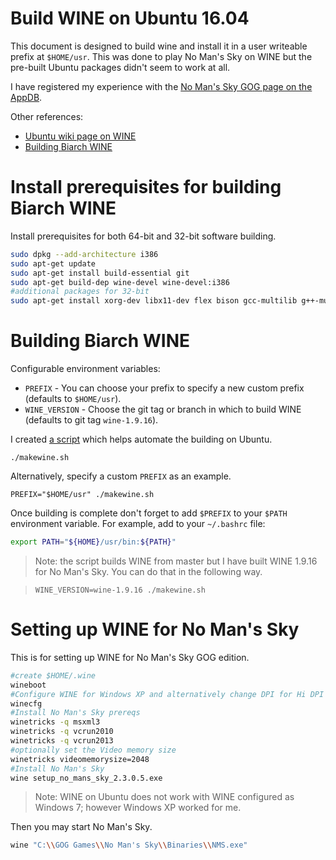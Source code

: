 # Build WINE on Ubuntu 16.04

This document is designed to build wine and install it in a user writeable
prefix at `$HOME/usr`.  This was done to play No Man's Sky on WINE but the
pre-built Ubuntu packages didn't seem to work at all.

I have registered my experience with the [No Man's Sky GOG page on the
AppDB][appdb_nms].

Other references:

* [Ubuntu wiki page on WINE][wine_ubuntu]
* [Building Biarch WINE][wine_biarch]

# Install prerequisites for building Biarch WINE

Install prerequisites for both 64-bit and 32-bit software building.

```bash
sudo dpkg --add-architecture i386
sudo apt-get update
sudo apt-get install build-essential git
sudo apt-get build-dep wine-devel wine-devel:i386
#additional packages for 32-bit
sudo apt-get install xorg-dev libx11-dev flex bison gcc-multilib g++-multilib nvidia-opencl-dev libx11-dev:i386 libfreetype6-dev libfreetype6-dev:i386
```

# Building Biarch WINE

Configurable environment variables:

* `PREFIX` - You can choose your prefix to specify a new custom prefix (defaults
  to `$HOME/usr`).
* `WINE_VERSION` - Choose the git tag or branch in which to build WINE (defaults
  to git tag `wine-1.9.16`).

I created [a script](makewine.sh) which helps automate the building on Ubuntu.

    ./makewine.sh

Alternatively, specify a custom `PREFIX` as an example.

    PREFIX="$HOME/usr" ./makewine.sh

Once building is complete don't forget to add `$PREFIX` to your `$PATH`
environment variable.  For example, add to your `~/.bashrc` file:

```bash
export PATH="${HOME}/usr/bin:${PATH}"
```

> Note: the script builds WINE from master but I have built WINE 1.9.16 for No
> Man's Sky.  You can do that in the following way.

>     WINE_VERSION=wine-1.9.16 ./makewine.sh

# Setting up WINE for No Man's Sky

This is for setting up WINE for No Man's Sky GOG edition.

```bash
#create $HOME/.wine
wineboot
#Configure WINE for Windows XP and alternatively change DPI for Hi DPI monitor
winecfg
#Install No Man's Sky prereqs
winetricks -q msxml3
winetricks -q vcrun2010
winetricks -q vcrun2013
#optionally set the Video memory size
winetricks videomemorysize=2048
#Install No Man's Sky
wine setup_no_mans_sky_2.3.0.5.exe
```

> Note: WINE on Ubuntu does not work with WINE configured as Windows 7; however
> Windows XP worked for me.

Then you may start No Man's Sky.

```bash
wine "C:\\GOG Games\\No Man's Sky\\Binaries\\NMS.exe"
```

[appdb_nms]: https://appdb.winehq.org/objectManager.php?sClass=version&iId=34056
[wine_biarch]: https://wiki.winehq.org/Building_Biarch_Wine_On_Ubuntu
[wine_ubuntu]: https://wiki.winehq.org/Ubuntu
